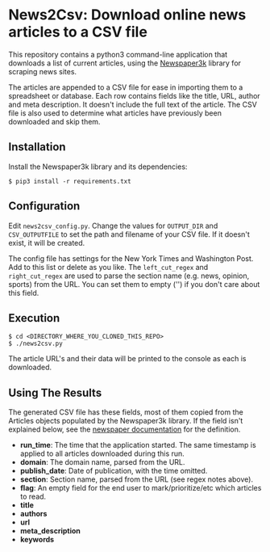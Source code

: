 # News2Csv: Download online news articles to a CSV file

This repository contains a python3 command-line application that downloads a list
of current articles, using the [Newspaper3k](https://github.com/codelucas/newspaper)
library for scraping news sites.

The articles are appended to a CSV file for ease in importing them to a spreadsheet or
database.  Each row contains fields like the title, URL, author and meta description.
It doesn't include the full text of the article.  The CSV file is also used to
determine what articles have previously been downloaded and skip them.

## Installation

Install the Newspaper3k library and its dependencies:

    $ pip3 install -r requirements.txt

## Configuration

Edit `news2csv_config.py`.  Change the values for `OUTPUT_DIR` and `CSV_OUTPUTFILE` to set the path and filename of your CSV file.  If it doesn't exist, it will be created.

The config file has settings for the New York Times and Washington Post.  Add to this list or delete as you like.  The `left_cut_regex` and `right_cut_regex` are used to parse the section name (e.g.
news, opinion, sports) from the URL.  You can set them to empty ('') if you don't care about this
field.

## Execution

    $ cd <DIRECTORY_WHERE_YOU_CLONED_THIS_REPO>
    $ ./news2csv.py

The article URL's and their data will be printed to the console as each is downloaded.

## Using The Results

The generated CSV file has these fields, most of them copied from the Articles objects
populated by the Newspaper3k library.  If the field isn't explained below, see the
[newspaper documentation](http://newspaper.readthedocs.io/en/latest/) for the definition.

* **run_time**: The time that the application started.  The same timestamp is applied to all articles downloaded during this run.
* **domain**: The domain name, parsed from the URL.
* **publish_date**: Date of publication, with the time omitted.
* **section**: Section name, parsed from the URL (see regex notes above).
* **flag**: An empty field for the end user to mark/prioritize/etc which articles to read.
* **title**
* **authors**
* **url**
* **meta_description**
* **keywords**
